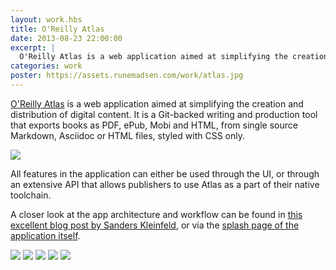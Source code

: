 ```yaml
---
layout: work.hbs
title: O'Reilly Atlas
date: 2013-08-23 22:00:00
excerpt: |
  O'Reilly Atlas is a web application aimed at simplifying the creation and distribution of digital content. It is a Git-backed writing and production tool that exports books as PDF, ePub, Mobi and HTML, from single source Markdown, Asciidoc or HTML files, styled with CSS only.
categories: work
poster: https://assets.runemadsen.com/work/atlas.jpg
---
```


[O'Reilly Atlas](https://atlas.oreilly.com) is a web application aimed at
simplifying the creation and distribution of digital content. It is a Git-backed
writing and production tool that exports books as PDF, ePub, Mobi and HTML, from
single source Markdown, Asciidoc or HTML files, styled with CSS only.

<div class="wide-750">
  <img src="https://assets.runemadsen.com/work/atlas.jpg" />
</div>

All features in the application can either be used through the UI, or through an
extensive API that allows publishers to use Atlas as a part of their native
toolchain.

A closer look at the app architecture and workflow can be found in
[this excellent blog post by Sanders Kleinfeld](http://www.digitalbookworld.com/2014/next-generation-book-publishing-of-the-html-by-the-html-for-the-html/),
or via the [splash page of the application itself](https://atlas.oreilly.com).

<img src="https://assets.runemadsen.com/work/atlas_4.jpg" />

<img src="https://assets.runemadsen.com/work/atlas_3.jpg" />

<img src="https://assets.runemadsen.com/work/atlas_5.jpg" />

<img src="https://assets.runemadsen.com/work/atlas_1.jpg" />

<img src="https://assets.runemadsen.com/work/atlas_2.jpg" />
